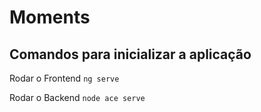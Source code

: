 # Moments

## Comandos para inicializar a aplicação

Rodar o Frontend `ng serve`

Rodar o Backend `node ace serve`
